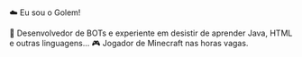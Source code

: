 ☁️ Eu sou o Golem!

🌱 Desenvolvedor de BOTs e experiente em desistir de aprender Java, HTML e outras linguagens...
🎮 Jogador de Minecraft nas horas vagas.
